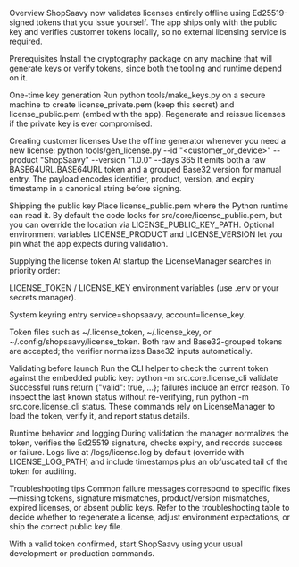 Overview
ShopSaavy now validates licenses entirely offline using Ed25519-signed tokens that you issue yourself. The app ships only with the public key and verifies customer tokens locally, so no external licensing service is required.

Prerequisites
Install the cryptography package on any machine that will generate keys or verify tokens, since both the tooling and runtime depend on it.

One-time key generation
Run python tools/make_keys.py on a secure machine to create license_private.pem (keep this secret) and license_public.pem (embed with the app). Regenerate and reissue licenses if the private key is ever compromised.

Creating customer licenses
Use the offline generator whenever you need a new license:
python tools/gen_license.py --id "<customer_or_device>" --product "ShopSaavy" --version "1.0.0" --days 365
It emits both a raw BASE64URL.BASE64URL token and a grouped Base32 version for manual entry. The payload encodes identifier, product, version, and expiry timestamp in a canonical string before signing.

Shipping the public key
Place license_public.pem where the Python runtime can read it. By default the code looks for src/core/license_public.pem, but you can override the location via LICENSE_PUBLIC_KEY_PATH. Optional environment variables LICENSE_PRODUCT and LICENSE_VERSION let you pin what the app expects during validation.

Supplying the license token
At startup the LicenseManager searches in priority order:

LICENSE_TOKEN / LICENSE_KEY environment variables (use .env or your secrets manager).

System keyring entry service=shopsaavy, account=license_key.

Token files such as ~/.license_token, ~/.license_key, or ~/.config/shopsaavy/license_token.
Both raw and Base32-grouped tokens are accepted; the verifier normalizes Base32 inputs automatically.

Validating before launch
Run the CLI helper to check the current token against the embedded public key:
python -m src.core.license_cli validate
Successful runs return {"valid": true, ...}; failures include an error reason. To inspect the last known status without re-verifying, run python -m src.core.license_cli status. These commands rely on LicenseManager to load the token, verify it, and report status details.

Runtime behavior and logging
During validation the manager normalizes the token, verifies the Ed25519 signature, checks expiry, and records success or failure. Logs live at /logs/license.log by default (override with LICENSE_LOG_PATH) and include timestamps plus an obfuscated tail of the token for auditing.

Troubleshooting tips
Common failure messages correspond to specific fixes—missing tokens, signature mismatches, product/version mismatches, expired licenses, or absent public keys. Refer to the troubleshooting table to decide whether to regenerate a license, adjust environment expectations, or ship the correct public key file.

With a valid token confirmed, start ShopSaavy using your usual development or production commands.
